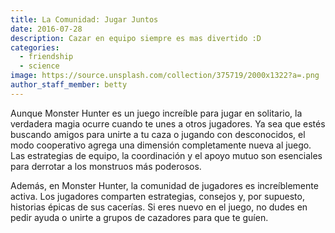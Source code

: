 ```yaml
---
title: La Comunidad: Jugar Juntos
date: 2016-07-28
description: Cazar en equipo siempre es mas divertido :D
categories:
  - friendship
  - science
image: https://source.unsplash.com/collection/375719/2000x1322?a=.png
author_staff_member: betty
---
```


Aunque Monster Hunter es un juego increíble para jugar en solitario, la verdadera magia ocurre cuando te unes a otros jugadores. Ya sea que estés buscando amigos para unirte a tu caza o jugando con desconocidos, el modo cooperativo agrega una dimensión completamente nueva al juego. Las estrategias de equipo, la coordinación y el apoyo mutuo son esenciales para derrotar a los monstruos más poderosos.

Además, en Monster Hunter, la comunidad de jugadores es increíblemente activa. Los jugadores comparten estrategias, consejos y, por supuesto, historias épicas de sus cacerías. Si eres nuevo en el juego, no dudes en pedir ayuda o unirte a grupos de cazadores para que te guíen.